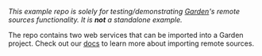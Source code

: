 _This example repo is _solely_ for testing/demonstrating [Garden](https://github.com/garden-io/garden)'s remote sources functionality. It is **not** a standalone example._

The repo contains two web services that can be imported into a Garden project. Check out our [docs](https://docs.garden.io) to learn more about importing remote sources.
